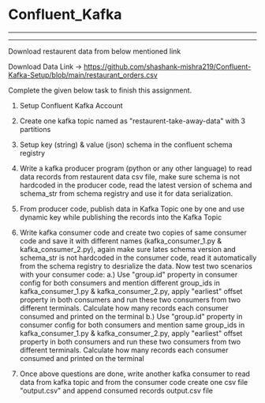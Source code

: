 # Confluent_Kafka
-----------------------------------------------------------------------------------------------
-----------------------------------------------------------------------------------------------

Download restaurent data from below mentioned link

Download Data Link -> https://github.com/shashank-mishra219/Confluent-Kafka-Setup/blob/main/restaurant_orders.csv

Complete the given below task to finish this assignment.

1. Setup Confluent Kafka Account
2. Create one kafka topic named as "restaurent-take-away-data" with 3 partitions
3. Setup key (string) & value (json) schema in the confluent schema registry
4. Write a kafka producer program (python or any other language) to read data records from restaurent data csv file, 
   make sure schema is not hardcoded in the producer code, read the latest version of schema and schema_str from schema registry and use it for
   data serialization.
5. From producer code, publish data in Kafka Topic one by one and use dynamic key while publishing the records into the Kafka Topic
6. Write kafka consumer code and create two copies of same consumer code and save it with different names (kafka_consumer_1.py & kafka_consumer_2.py), 
   again make sure lates schema version and schema_str is not hardcoded in the consumer code, read it automatically from the schema registry to desrialize the data. 
   Now test two scenarios with your consumer code:
    a.) Use "group.id" property in consumer config for both consumers and mention different group_ids in kafka_consumer_1.py & kafka_consumer_2.py,
        apply "earliest" offset property in both consumers and run these two consumers from two different terminals. Calculate how many records each consumer
        consumed and printed on the terminal
    b.) Use "group.id" property in consumer config for both consumers and mention same group_ids in kafka_consumer_1.py & kafka_consumer_2.py,
        apply "earliest" offset property in both consumers and run these two consumers from two different terminals. Calculate how many records each consumer
        consumed and printed on the terminal
        
7. Once above questions are done, write another kafka consumer to read data from kafka topic and from the consumer code create one csv file "output.csv"
   and append consumed records output.csv file
